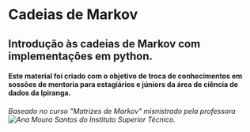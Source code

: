 # Cadeias de Markov

## Introdução às cadeias de Markov com implementações em python.

#### Este material foi criado com o objetivo de troca de conhecimentos em sossões de mentoria para estagiários e júniors da área de ciência de dados da Ipiranga.

###### *Baseado no curso "Matrizes de Markov" misnistrado pela professora ![Ana Moura Santos](https://www.linkedin.com/in/ana-moura-santos-26295732/) do Instituto Superior Técnico.*
